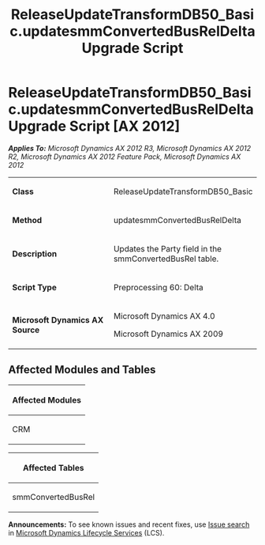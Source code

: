 ﻿---
title: ReleaseUpdateTransformDB50_Basic.updatesmmConvertedBusRelDelta Upgrade Script
TOCTitle: ReleaseUpdateTransformDB50_Basic.updatesmmConvertedBusRelDelta Upgrade Script
ms:assetid: c53a83d6-a307-173a-1991-fbe261afa2d1
ms:mtpsurl: https://msdn.microsoft.com/en-us/library/JJ719511(v=AX.60)
ms:contentKeyID: 49711079
ms.date: 05/18/2015
mtps_version: v=AX.60
---

# ReleaseUpdateTransformDB50\_Basic.updatesmmConvertedBusRelDelta Upgrade Script [AX 2012]


_**Applies To:** Microsoft Dynamics AX 2012 R3, Microsoft Dynamics AX 2012 R2, Microsoft Dynamics AX 2012 Feature Pack, Microsoft Dynamics AX 2012_

<table>
<colgroup>
<col style="width: 50%" />
<col style="width: 50%" />
</colgroup>
<tbody>
<tr class="odd">
<td><p><strong>Class</strong></p></td>
<td><p>ReleaseUpdateTransformDB50_Basic</p></td>
</tr>
<tr class="even">
<td><p><strong>Method</strong></p></td>
<td><p>updatesmmConvertedBusRelDelta</p></td>
</tr>
<tr class="odd">
<td><p><strong>Description</strong></p></td>
<td><p>Updates the Party field in the smmConvertedBusRel table.</p></td>
</tr>
<tr class="even">
<td><p><strong>Script Type</strong></p></td>
<td><p>Preprocessing 60: Delta</p></td>
</tr>
<tr class="odd">
<td><p><strong>Microsoft Dynamics AX Source</strong></p></td>
<td><p>Microsoft Dynamics AX 4.0</p>
<p>Microsoft Dynamics AX 2009</p></td>
</tr>
</tbody>
</table>


## Affected Modules and Tables

<table>
<colgroup>
<col style="width: 100%" />
</colgroup>
<thead>
<tr class="header">
<th><p>Affected Modules</p></th>
</tr>
</thead>
<tbody>
<tr class="odd">
<td><p>CRM</p></td>
</tr>
</tbody>
</table>


<table>
<colgroup>
<col style="width: 100%" />
</colgroup>
<thead>
<tr class="header">
<th><p>Affected Tables</p></th>
</tr>
</thead>
<tbody>
<tr class="odd">
<td><p>smmConvertedBusRel</p></td>
</tr>
</tbody>
</table>

  
**Announcements:** To see known issues and recent fixes, use [Issue search](http://go.microsoft.com/fwlink/?linkid=389258) in [Microsoft Dynamics Lifecycle Services](http://go.microsoft.com/fwlink/?linkid=306505) (LCS).


